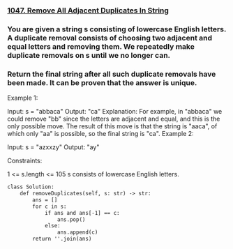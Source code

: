 ### [1047. Remove All Adjacent Duplicates In String](https://leetcode.com/problems/remove-all-adjacent-duplicates-in-string/)

### You are given a string s consisting of lowercase English letters. A duplicate removal consists of choosing two adjacent and equal letters and removing them. We repeatedly make duplicate removals on s until we no longer can.

### Return the final string after all such duplicate removals have been made. It can be proven that the answer is unique.
 
Example 1:

Input: s = "abbaca"
Output: "ca"
Explanation: 
For example, in "abbaca" we could remove "bb" since the letters are adjacent and equal, and this is the only possible move.  The result of this move is that the string is "aaca", of which only "aa" is possible, so the final string is "ca".
Example 2:

Input: s = "azxxzy"
Output: "ay"
 

Constraints:

1 <= s.length <= 105
s consists of lowercase English letters.

```diff
class Solution:
    def removeDuplicates(self, s: str) -> str:
        ans = []
        for c in s:
            if ans and ans[-1] == c: 
                ans.pop()
            else: 
                ans.append(c)
        return ''.join(ans)

```
